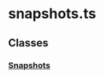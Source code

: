 # snapshots.ts

## Classes

### [Snapshots][ClassDeclaration-9]


[SourceFile-20]: snapshots.md#snapshotsts
[ClassDeclaration-9]: snapshots/snapshots.md#snapshots